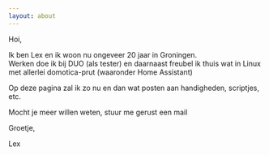```yaml
---
layout: about
---
```


Hoi,

Ik ben Lex en ik woon nu ongeveer 20 jaar in Groningen.<br>
Werken doe ik bij DUO (als tester) en daarnaast freubel ik thuis wat in Linux met allerlei domotica-prut (waaronder Home Assistant) <br>

Op deze pagina zal ik zo nu en dan wat posten aan handigheden, scriptjes, etc.

Mocht je meer willen weten, stuur me gerust een mail


Groetje,

Lex
